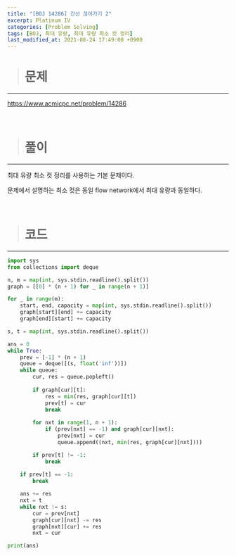 ```yaml
---
title: "[BOJ 14286] 간선 끊어가기 2"
excerpt: Platinum IV
categories: [Problem Solving]
tags: [BOJ, 최대 유량, 최대 유량 최소 컷 정리]
last_modified_at: 2021-08-24 17:49:00 +0900
---
```


> # 문제
---

[<u>https://www.acmicpc.net/problem/14286</u>](https://www.acmicpc.net/problem/14286)

<br>

> # 풀이
---

최대 유량 최소 컷 정리를 사용하는 기본 문제이다.

문제에서 설명하는 최소 컷은 동일 flow network에서 최대 유량과 동일하다.

<br>

> # 코드
---

```python
import sys
from collections import deque

n, m = map(int, sys.stdin.readline().split())
graph = [[0] * (n + 1) for _ in range(n + 1)]

for _ in range(m):
    start, end, capacity = map(int, sys.stdin.readline().split())
    graph[start][end] += capacity
    graph[end][start] += capacity

s, t = map(int, sys.stdin.readline().split())

ans = 0
while True:
    prev = [-1] * (n + 1)
    queue = deque([(s, float('inf'))])
    while queue:
        cur, res = queue.popleft()
        
        if graph[cur][t]:
            res = min(res, graph[cur][t])
            prev[t] = cur
            break
        
        for nxt in range(1, n + 1):
            if (prev[nxt] == -1) and graph[cur][nxt]:
                prev[nxt] = cur
                queue.append((nxt, min(res, graph[cur][nxt])))

        if prev[t] != -1:
            break
    
    if prev[t] == -1:
        break

    ans += res
    nxt = t
    while nxt != s:
        cur = prev[nxt]
        graph[cur][nxt] -= res
        graph[nxt][cur] += res
        nxt = cur

print(ans)
```